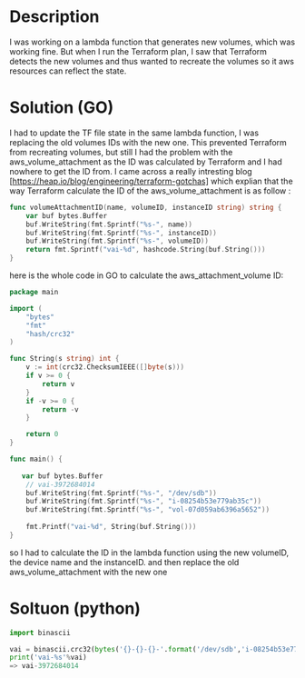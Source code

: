 # Description
I was working on a lambda function that generates new volumes, which was working fine. But when I run the Terraform plan, I saw that Terraform detects the new volumes and thus wanted to recreate the volumes so it aws resources can reflect the state.
# Solution (GO)
I had to update the TF file state in the same lambda function, I was replacing the old volumes IDs with the new one. This prevented Terraform from recreating volumes, but still I had the problem with the aws_volume_attachment as the ID was calculated by Terraform and I had nowhere to get the ID from. 
I came across a really intresting blog [https://heap.io/blog/engineering/terraform-gotchas]
which explian that the way Terraform calculate the ID of the aws_volume_attachment is as follow :

```go
func volumeAttachmentID(name, volumeID, instanceID string) string {
	var buf bytes.Buffer
	buf.WriteString(fmt.Sprintf("%s-", name))
	buf.WriteString(fmt.Sprintf("%s-", instanceID))
	buf.WriteString(fmt.Sprintf("%s-", volumeID))
	return fmt.Sprintf("vai-%d", hashcode.String(buf.String()))
}
```

here is the whole code in GO to calculate the aws_attachment_volume ID:

```go
package main

import (
	"bytes"
	"fmt"
	"hash/crc32"
)

func String(s string) int {
	v := int(crc32.ChecksumIEEE([]byte(s)))
	if v >= 0 {
		return v
	}
	if -v >= 0 {
		return -v
	}

	return 0
}

func main() {
   
   var buf bytes.Buffer
	// vai-3972684014
    buf.WriteString(fmt.Sprintf("%s-", "/dev/sdb"))
	buf.WriteString(fmt.Sprintf("%s-", "i-08254b53e779ab35c"))
	buf.WriteString(fmt.Sprintf("%s-", "vol-07d059ab6396a5652"))
	
	fmt.Printf("vai-%d", String(buf.String()))
}
```

so I had to calculate the ID in the lambda function using the new volumeID, the device name and the instanceID. and then replace the old aws_volume_attachment with the new one

# Soltuon (python)

```python
import binascii

vai = binascii.crc32(bytes('{}-{}-{}-'.format('/dev/sdb','i-08254b53e779ab35c','vol-07d059ab6396a5652'), 'utf-8'))
print('vai-%s'%vai)
=> vai-3972684014
```
